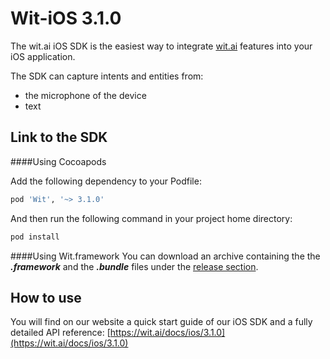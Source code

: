 Wit-iOS 3.1.0
===========

The wit.ai iOS SDK is the easiest way to integrate [wit.ai](https://wit.ai) features into your iOS application.

The SDK can capture intents and entities from:

- the microphone of the device
- text


Link to the SDK
---------------

####Using Cocoapods

Add the following dependency to your Podfile:
```ruby
pod 'Wit', '~> 3.1.0'
```

And then run the following command in your project home directory:
```bash
pod install
```


####Using Wit.framework
You can download an archive containing the the ***.framework*** and the ***.bundle*** files under the [release section](https://github.com/wit-ai/wit-ios-sdk/releases).


How to use
----------

You will find on our website a quick start guide of our iOS SDK and a fully detailed API reference: [https://wit.ai/docs/ios/3.1.0](https://wit.ai/docs/ios/3.1.0)
